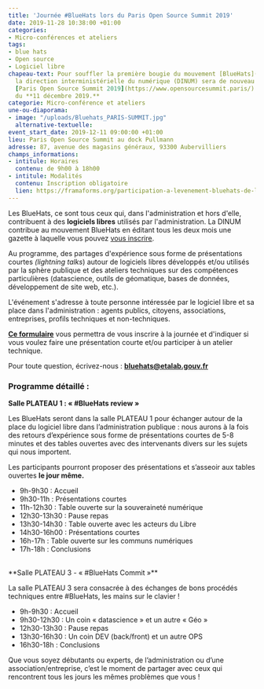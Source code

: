 ```yaml
---
title: 'Journée #BlueHats lors du Paris Open Source Summit 2019'
date: 2019-11-28 10:38:00 +01:00
categories:
- Micro-conférences et ateliers
tags:
- blue hats
- Open source
- Logiciel libre
chapeau-text: Pour souffler la première bougie du mouvement [BlueHats](https://www.numerique.gouv.fr/actualites/la-communaute-blue-hats-hackers-dinteret-general-est-lancee-rejoignez-nous/),
  la direction interministérielle du numérique (DINUM) sera de nouveau présente au
  [Paris Open Source Summit 2019](https://www.opensourcesummit.paris/) toute la journée
  du **11 décembre 2019.**
categorie: Micro-conférence et ateliers
une-ou-diaporama:
- image: "/uploads/Bluehats_PARIS-SUMMIT.jpg"
  alternative-textuelle:
event_start_date: 2019-12-11 09:00:00 +01:00
lieu: Paris Open Source Summit au dock Pullmann
adresse: 87, avenue des magasins généraux, 93300 Aubervilliers
champs_informations:
- intitule: Horaires
  contenu: de 9h00 à 18h00
- intitule: Modalités
  contenu: Inscription obligatoire
  lien: https://framaforms.org/participation-a-levenement-bluehats-de-la-dinum-lors-du-paris-open-source-summit-2019-1574254577
---
```


Les BlueHats, ce sont tous ceux qui, dans l'administration et hors d'elle, contribuent à des **logiciels libres** utilisés par l'administration. La DINUM contribue au mouvement BlueHats en éditant tous les deux mois une gazette à laquelle vous pouvez [vous inscrire](https://infolettres.etalab.gouv.fr/subscribe/bluehats@mail.etalab.studio).

Au programme, des partages d'expérience sous forme de présentations courtes *(lightning talks*) autour de logiciels libres développés et/ou utilisés par la sphère publique et des ateliers techniques sur des compétences particulières (datascience, outils de géomatique, bases de données, développement de site web, etc.).

L'événement s'adresse à toute personne intéressée par le logiciel libre et sa place dans l'administration : agents publics, citoyens, associations, entreprises, profils techniques et non-techniques.

[**Ce formulaire**](https://framaforms.org/participation-a-levenement-bluehats-de-la-dinum-lors-du-paris-open-source-summit-2019-1574254577) vous permettra de vous inscrire à la journée et d'indiquer si vous voulez faire une présentation courte et/ou participer à un atelier technique.

Pour toute question, écrivez-nous : **[bluehats@etalab.gouv.fr](mailto:bluehats@etalab.gouv.fr)** <br>
### Programme détaillé :

**Salle PLATEAU 1 : « #BlueHats review »**

Les BlueHats seront dans la salle PLATEAU 1 pour échanger autour de la place du logiciel libre dans l’administration publique : nous aurons à la fois des retours d’expérience sous forme de présentations courtes de 5-8 minutes et des tables ouvertes avec des intervenants divers sur les sujets qui nous importent.

Les participants pourront proposer des présentations et s’asseoir aux tables ouvertes **le jour même.**

* 9h-9h30 : Accueil
* 9h30-11h : Présentations courtes
* 11h-12h30 : Table ouverte sur la souveraineté numérique
* 12h30-13h30 : Pause repas
* 13h30-14h30 : Table ouverte avec les acteurs du Libre
* 14h30-16h00 : Présentations courtes
* 16h-17h : Table ouverte sur les communs numériques
* 17h-18h : Conclusions

<br>
**Salle PLATEAU 3 - « #BlueHats Commit »**

La salle PLATEAU 3 sera consacrée à des échanges de bons procédés techniques entre #BlueHats, les mains sur le clavier !

* 9h-9h30 : Accueil
* 9h30-12h30 : Un coin « datascience » et un autre « Géo »
* 12h30-13h30 : Pause repas
* 13h30-16h30 : Un coin DEV (back/front) et un autre OPS
* 16h30-18h : Conclusions

Que vous soyez débutants ou experts, de l’administration ou d’une association/entreprise, c’est le moment de partager avec ceux qui rencontrent tous les jours les mêmes problèmes que vous !
